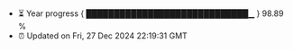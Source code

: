 - ⏳ Year progress { █████████████████████████████▁ } 98.89 %
- ⏰ Updated on Fri, 27 Dec 2024 22:19:31 GMT

